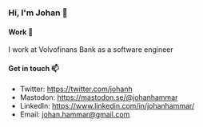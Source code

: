 ### Hi, I'm Johan 👋

#### Work :hammer:

I work at Volvofinans Bank as a software engineer

#### Get in touch :mailbox:

 - Twitter: https://twitter.com/johanh
 - Mastodon: https://mastodon.se/@johanhammar
 - LinkedIn: https://www.linkedin.com/in/johanhammar/
 - Email: johan.hammar@gmail.com
